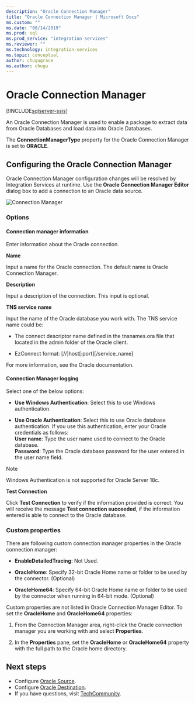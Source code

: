 ```yaml
---
description: "Oracle Connection Manager"
title: "Oracle Connection Manager | Microsoft Docs"
ms.custom: ""
ms.date: "08/14/2019"
ms.prod: sql
ms.prod_service: "integration-services"
ms.reviewer: ""
ms.technology: integration-services
ms.topic: conceptual
author: chugugrace
ms.author: chugu
---
```

# Oracle Connection Manager

[!INCLUDE[sqlserver-ssis](../../includes/applies-to-version/sqlserver-ssis.md)]

An Oracle Connection Manager is used to enable a package to extract data from Oracle Databases and load data into Oracle Databases.

The **ConnectionManagerType** property for the Oracle Connection Manager is set to **ORACLE**.

## Configuring the Oracle Connection Manager

Oracle Connection Manager configuration changes will be resolved  by Integration Services at runtime. Use the **Oracle Connection Manager Editor** dialog box to add a connection to an Oracle data source.

![Connection Manager](media/oracle-connection-manager.png)

### Options

#### Connection manager information

Enter information about the Oracle connection.

**Name**

Input a name for the Oracle connection. The default name is Oracle Connection Manager. 

**Description** 

Input a description of the connection. This input is optional.

**TNS service name**

Input the name of the Oracle database you work with. The TNS service name could be:

- The connect descriptor name defined in the tnsnames.ora file that located in the admin folder of the Oracle client.

- EzConnect format: [//]host[:port][/service_name]

For more information, see the Oracle documentation.

#### Connection Manager logging

Select one of the below options:

- **Use Windows Authentication**: Select this to use Windows authentication.

- **Use Oracle Authentication**: Select this to use Oracle database authentication. If you use this authentication, enter your Oracle credentials as follows:  
	**User name**: Type the user name used to connect to the Oracle database.  
	**Password**: Type the Oracle database password for the user entered in the user name field.

> [!NOTE]
>
>Windows Authentication is not supported for Oracle Server 18c.

**Test Connection**

Click **Test Connection** to verify if the information provided is correct. You will receive the message **Test connection succeeded**, if the information entered is able to connect to the Oracle database.

### Custom properties

There are following custom connection manager properties in the Oracle connection manager:

- **EnableDetailedTracing**: Not Used.

- **OracleHome**: Specify 32-bit Oracle Home name or folder to be used by the connector. (Optional)

- **OracleHome64**: Specify 64-bit Oracle Home name or folder to be used by the connector when running in 64-bit mode. (Optional)

Custom properties are not listed in Oracle Connection Manager Editor. To set the **OracleHome** and **OracleHome64** properties:

1. From the Connection Manager area, right-click the Oracle connection manager you are working with and select **Properties**.

2. In the **Properties** pane, set the **OracleHome** or **OracleHome64** property with the full path to the Oracle home directory.

## Next steps

- Configure [Oracle Source](oracle-source.md).
- Configure [Oracle Destination](oracle-destination.md).
- If you have questions, visit [TechCommunity](https://aka.ms/AA5u35j).
